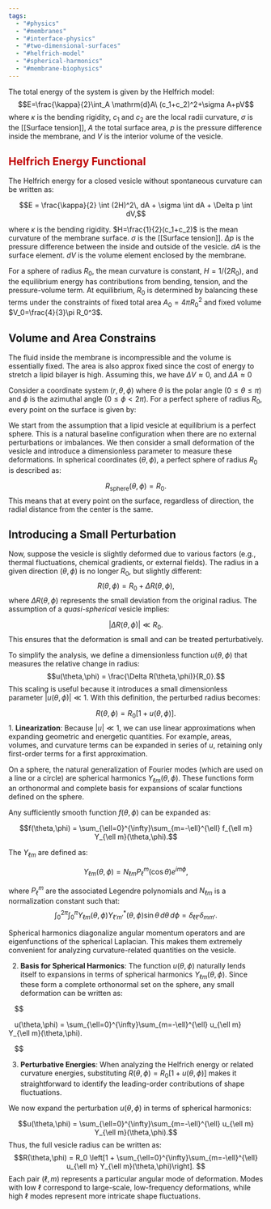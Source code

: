 ```yaml
---
tags:
  - "#physics"
  - "#membranes"
  - "#interface-physics"
  - "#two-dimensional-surfaces"
  - "#helfrich-model"
  - "#spherical-harmonics"
  - "#membrane-biophysics"
---
```

The total energy of the system is given by the Helfrich model:
$$E=\frac{\kappa}{2}\int_A \mathrm{d}A\ (c_1+c_2)^2+\sigma A+pV$$
where $\kappa$ is the bending rigidity, $c_1$ and $c_2$ are the local radii curvature, $\sigma$ is the [[Surface tension]], $A$ the total surface area, $p$ is the pressure difference inside the membrane, and $V$ is the interior volume of the vesicle. 


## <font color="#c00000"> Helfrich Energy Functional</font>

The Helfrich energy  for a closed vesicle without spontaneous curvature can be written as:

$$E = \frac{\kappa}{2} \int (2H)^2\, dA + \sigma \int dA + \Delta p \int dV,$$

where
   $\kappa$ is the bending rigidity.
   $H=\frac{1}{2}(c_1+c_2)$ is the mean curvature of the membrane surface.
   $\sigma$ is the [[Surface tension]].
   $\Delta p$ is the pressure difference between the inside and outside of the vesicle. 
   $dA$ is the surface element.
   $dV$ is the volume element enclosed by the membrane. 

For a sphere of radius $R_0$, the mean curvature is constant, $H = 1/(2R_0)$, and the equilibrium energy has contributions from bending, tension, and the pressure-volume term. At equilibrium, $R_0$ is determined by balancing these terms under the constraints of fixed total area $A_0=4\pi R_0^2$ and fixed volume $V_0=\frac{4}{3}\pi R_0^3$.

## Volume and Area Constrains

 The fluid inside the membrane is incompressible and the volume is essentially fixed. 
 The area is also approx fixed since the cost of energy to stretch a lipid bilayer is high. 
 Assuming this, we have $\Delta V \approx 0$, and $\Delta A \approx 0$

Consider a coordinate system $(r,\theta,\phi)$ where $\theta$ is the polar angle ($0 \leq \theta \leq \pi$) and $\phi$ is the azimuthal angle ($0 \leq \phi < 2\pi$). For a perfect sphere of radius $R_0$, every point on the surface is given by:

We start from the assumption that a lipid vesicle at equilibrium is a perfect sphere. This is a natural baseline configuration when there are no external perturbations or imbalances. We then consider a small deformation of the vesicle and introduce a dimensionless parameter to measure these deformations.
In spherical coordinates $(\theta,\phi)$, a perfect sphere of radius $R_0$ is described as:

$$R_{\text{sphere}}(\theta,\phi) = R_0.$$
This means that at every point on the surface, regardless of direction, the radial distance from the center is the same.
## Introducing a Small Perturbation

Now, suppose the vesicle is slightly deformed due to various factors (e.g., thermal fluctuations, chemical gradients, or external fields). The radius in a given direction $(\theta,\phi)$ is no longer $R_0$, but slightly different:
$$R(\theta,\phi) = R_0 + \Delta R(\theta,\phi),$$
where $\Delta R(\theta,\phi)$ represents the small deviation from the original radius. The assumption of a *quasi-spherical* vesicle implies:

$$|\Delta R(\theta,\phi)| \ll R_0.$$
This ensures that the deformation is small and can be treated perturbatively.

To simplify the analysis, we define a dimensionless function $u(\theta,\phi)$ that measures the relative change in radius:
$$u(\theta,\phi) = \frac{\Delta R(\theta,\phi)}{R_0}.$$
This scaling is useful because it introduces a small dimensionless parameter $|u(\theta,\phi)| \ll 1$. With this definition, the perturbed radius becomes:

$$R(\theta,\phi) = R_0[1 + u(\theta,\phi)].$$1. **Linearization**: Because $|u|\ll 1$, we can use linear approximations when expanding geometric and energetic quantities. For example, areas, volumes, and curvature terms can be expanded in series of $u$, retaining only first-order terms for a first approximation.

On a sphere, the natural generalization of Fourier modes (which are used on a line or a circle) are spherical harmonics $Y_{\ell m}(\theta,\phi)$. These functions form an orthonormal and complete basis for expansions of scalar functions defined on the sphere.

Any sufficiently smooth function $f(\theta,\phi)$ can be expanded as:

$$f(\theta,\phi) = \sum_{\ell=0}^{\infty}\sum_{m=-\ell}^{\ell} f_{\ell m} Y_{\ell m}(\theta,\phi).$$


The $Y_{\ell m}$ are defined as:

$$Y_{\ell m}(\theta,\phi) = N_{\ell m} P_{\ell}^{m}(\cos\theta)e^{i m \phi},$$

where $P_{\ell}^{m}$ are the associated Legendre polynomials and $N_{\ell m}$ is a normalization constant such that:
$$
\int_0^{2\pi}\int_0^{\pi} Y_{\ell m}(\theta,\phi) Y_{\ell' m'}^*(\theta,\phi)\sin\theta\,d\theta\,d\phi = \delta_{\ell\ell'} \delta_{mm'}.$$

Spherical harmonics diagonalize angular momentum operators and are eigenfunctions of the spherical Laplacian. This makes them extremely convenient for analyzing curvature-related quantities on the vesicle.


2. **Basis for Spherical Harmonics**: The function $u(\theta,\phi)$ naturally lends itself to expansions in terms of spherical harmonics $Y_{\ell m}(\theta,\phi)$. Since these form a complete orthonormal set on the sphere, any small deformation can be written as:

   $$

   u(\theta,\phi) = \sum_{\ell=0}^{\infty}\sum_{m=-\ell}^{\ell} u_{\ell m} Y_{\ell m}(\theta,\phi).

   $$

3. **Perturbative Energies**: When analyzing the Helfrich energy or related curvature energies, substituting $R(\theta,\phi) = R_0[1 + u(\theta,\phi)]$ makes it straightforward to identify the leading-order contributions of shape fluctuations.


We now expand the perturbation $u(\theta,\phi)$ in terms of spherical harmonics:

$$u(\theta,\phi) = \sum_{\ell=0}^{\infty}\sum_{m=-\ell}^{\ell} u_{\ell m} Y_{\ell m}(\theta,\phi).$$
Thus, the full vesicle radius can be written as:
$$R(\theta,\phi) = R_0 \left[1 + \sum_{\ell=0}^{\infty}\sum_{m=-\ell}^{\ell} u_{\ell m} Y_{\ell m}(\theta,\phi)\right].
$$
Each pair $(\ell,m)$ represents a particular angular mode of deformation. Modes with low $\ell$ correspond to large-scale, low-frequency deformations, while high $\ell$ modes represent more intricate shape fluctuations.




